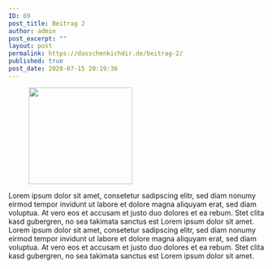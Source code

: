 ```yaml
---
ID: 69
post_title: Beitrag 2
author: admin
post_excerpt: ""
layout: post
permalink: https://dasschenkichdir.de/beitrag-2/
published: true
post_date: 2020-07-15 20:19:36
---
```

<!-- wp:image {"align":"left","id":31,"width":204,"height":191,"sizeSlug":"large"} -->
<div class="wp-block-image"><figure class="alignleft size-large is-resized"><img src="https://dasschenkichdir.de/wp-content/uploads/2020/07/Tools-Icon.png" alt="" class="wp-image-31" width="204" height="191"/></figure></div>
<!-- /wp:image -->

<!-- wp:paragraph -->
<p>Lorem ipsum dolor sit amet, consetetur sadipscing elitr, sed diam nonumy eirmod tempor invidunt ut labore et dolore magna aliquyam erat, sed diam voluptua. At vero eos et accusam et justo duo dolores et ea rebum. Stet clita kasd gubergren, no sea takimata sanctus est Lorem ipsum dolor sit amet. Lorem ipsum dolor sit amet, consetetur sadipscing elitr, sed diam nonumy eirmod tempor invidunt ut labore et dolore magna aliquyam erat, sed diam voluptua. At vero eos et accusam et justo duo dolores et ea rebum. Stet clita kasd gubergren, no sea takimata sanctus est Lorem ipsum dolor sit amet.</p>
<!-- /wp:paragraph -->